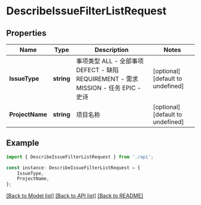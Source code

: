 # DescribeIssueFilterListRequest


## Properties

Name | Type | Description | Notes
------------ | ------------- | ------------- | -------------
**IssueType** | **string** | 事项类型  ALL - 全部事项  DEFECT - 缺陷  REQUIREMENT - 需求  MISSION - 任务  EPIC - 史诗 | [optional] [default to undefined]
**ProjectName** | **string** | 项目名称 | [optional] [default to undefined]

## Example

```typescript
import { DescribeIssueFilterListRequest } from './api';

const instance: DescribeIssueFilterListRequest = {
    IssueType,
    ProjectName,
};
```

[[Back to Model list]](../README.md#documentation-for-models) [[Back to API list]](../README.md#documentation-for-api-endpoints) [[Back to README]](../README.md)

